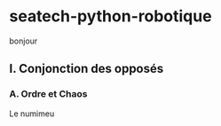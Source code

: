 # seatech-python-robotique

bonjour

## I. Conjonction des opposés

### A. Ordre et Chaos

Le numimeu